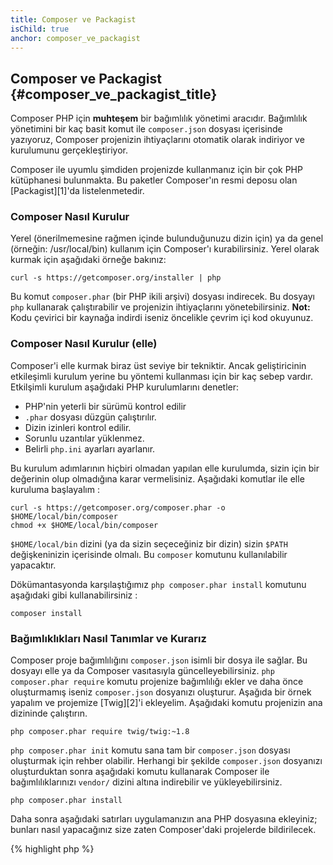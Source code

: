 ```yaml
---
title: Composer ve Packagist
isChild: true
anchor: composer_ve_packagist
---
```


## Composer ve Packagist {#composer_ve_packagist_title}

Composer PHP için **muhteşem** bir bağımlılık yönetimi aracıdır. Bağımlılık yönetimini bir kaç basit komut ile `composer.json` dosyası içerisinde yazıyoruz, Composer projenizin ihtiyaçlarını otomatik olarak indiriyor ve kurulumunu gerçekleştiriyor.

Composer ile uyumlu şimdiden projenizde kullanmanız için bir çok PHP kütüphanesi bulunmakta. Bu paketler Composer'ın resmi deposu olan [Packagist][1]'da listelenmetedir.

### Composer Nasıl Kurulur

Yerel (önerilmemesine rağmen içinde bulunduğunuzu dizin için) ya da genel (örneğin: /usr/local/bin) kullanım için Composer'ı kurabilirsiniz. Yerel olarak kurmak için aşağıdaki örneğe bakınız:

    curl -s https://getcomposer.org/installer | php

Bu komut `composer.phar` (bir PHP ikili arşivi) dosyası indirecek. Bu dosyayı `php` kullanarak çalıştırabilir ve projenizin ihtiyaçlarını yönetebilirsiniz. <strong>Not:</strong> Kodu çevirici bir kaynağa indirdi iseniz öncelikle çevrim içi kod okuyunuz.

### Composer Nasıl Kurulur (elle)

Composer'i elle kurmak biraz üst seviye bir tekniktir. Ancak geliştiricinin etkileşimli kurulum yerine bu yöntemi kullanması için bir kaç sebep vardır. Etkilşimli kurulum aşağıdaki PHP kurulumlarını denetler:

 - PHP'nin yeterli bir sürümü kontrol edilir
 - `.phar` dosyası düzgün çalıştırılır.
 - Dizin izinleri kontrol edilir.
 - Sorunlu uzantılar yüklenmez.
 - Belirli `php.ini` ayarları ayarlanır. 

Bu kurulum adımlarının hiçbiri olmadan yapılan elle kurulumda, sizin için bir değerinin olup olmadığına karar vermelisiniz. Aşağıdaki komutlar ile elle kuruluma başlayalım :

    curl -s https://getcomposer.org/composer.phar -o $HOME/local/bin/composer
    chmod +x $HOME/local/bin/composer

`$HOME/local/bin` dizini (ya da sizin seçeceğiniz bir dizin) sizin `$PATH` değişkeninizin içerisinde olmalı. Bu `composer` komutunu kullanılabilir yapacaktır.

Dökümantasyonda karşılaştığımız `php composer.phar install` komutunu aşağıdaki gibi kullanabilirsiniz :

    composer install

### Bağımlıklıkları Nasıl Tanımlar ve Kurarız

Composer proje bağımlılığını `composer.json` isimli bir dosya ile sağlar. Bu dosyayı elle ya da Composer vasıtasıyla güncelleyebilirsiniz. `php composer.phar require` komutu projenize bağımlılığı ekler ve daha önce oluşturmamış iseniz `composer.json` dosyanızı oluşturur. Aşağıda bir örnek yapalım ve projemize [Twig][2]'i ekleyelim. Aşağıdaki komutu projenizin ana dizininde çalıştırın.

	php composer.phar require twig/twig:~1.8

`php composer.phar init` komutu sana tam bir `composer.json` dosyası oluşturmak için rehber olabilir. Herhangi bir şekilde `composer.json` dosyanızı oluşturduktan sonra aşağıdaki komutu kullanarak Composer ile bağımlılıklarınızı `vendor/` dizini altına indirebilir ve yükleyebilirsiniz.

    php composer.phar install

Daha sonra aşağıdaki satırları uygulamanızın ana PHP dosyasına ekleyiniz; bunları nasıl yapacağınız size zaten Composer'daki projelerde bildirilecek.

{% highlight php %}
<?php
require 'vendor/autoload.php';
{% endhighlight %}

Şimdi projenize eklediğiniz kütüphaneleri kullanabilirsiniz ve bunlar projenizde talep dahilinde otomatik yükleniyor (autoloaded) olacak.

### Bağımlılıkları Güncellemek

Composer, `php composer.phar install` komutunu ilk çalıştırdığınızda `composer.lock` adında bir dosya oluşturur ve bu dosyada her paketin o anki versiyonunu tutar. Projenizi başka geliştiricilerle paylaştığınızda, `composer.lock` dosyanızı da paylaşırsanız, geliştiriciler `php composer.phar install` komutunu uyguladıklarında sizinle aynı versiyondaki paketlere sahip olurlar. Bağımlılıkları (Dependencies) güncellemek için, `php composer.phar update` komutunu çalıştırabilirsiniz.

This is most useful when you define your version requirements flexibly. For instance a version requirement of ~1.8  means "anything newer than 1.8.0, but less than 2.0.x-dev". You can also use the `*` wildcard as in `1.8.*`. Now Composer's `php composer.phar update` command will upgrade all your dependencies to the newest version that fits the restrictions you define.

### Checking your dependencies for security issues

The [Security Advisories Checker][3] is a web service and a command-line tool, both will examine your `composer.lock` file and tell you if you need to update any of your dependencies.

* [Learn about Composer][4]


[1]: http://packagist.org/
[2]: http://twig.sensiolabs.org
[3]: https://security.sensiolabs.org/
[4]: http://getcomposer.org/doc/00-intro.md

